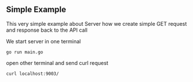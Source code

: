 ## Simple Example

This very simple example about Server how we create simple GET request and response back to the API call

We start server in one terminal

```
go run main.go
```

open other terminal and send curl request

```
curl localhost:9003/
```
